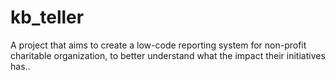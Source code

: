 # kb_teller
A project that aims to create a low-code reporting system for non-profit charitable organization, to better understand what the impact their initiatives has..
